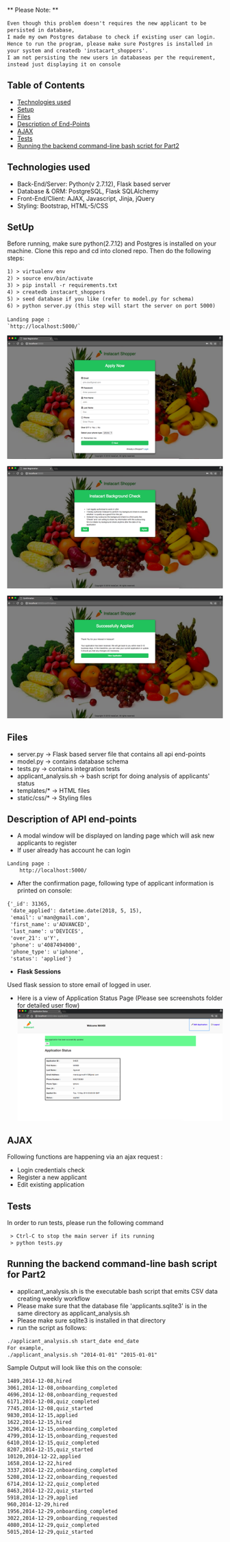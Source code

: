 
** Please Note: **

    Even though this problem doesn't requires the new applicant to be persisted in database,
    I made my own Postgres database to check if existing user can login. Hence to run the program, please make sure Postgres is installed in your system and createdb 'instacart_shoppers'.
    I am not persisting the new users in databaseas per the requirement, instead just displaying it on console

## Table of Contents
* [Technologies used](#technologiesused)
* [Setup](#setup)
* [Files](#files)
* [Description of End-Points](#endpoints)
* [AJAX](#ajax)
* [Tests](#tests)
* [Running the backend command-line bash script for Part2](#script)


## <a name="technologiesused"></a>Technologies used

* Back-End/Server: Python(v 2.7.12), Flask based server 
* Database & ORM: PostgreSQL, Flask SQLAlchemy
* Front-End/Client: AJAX, Javascript, Jinja, jQuery
* Styling: Bootstrap, HTML-5/CSS


## <a name="setup"></a>SetUp

Before running, make sure python(2.7.12) and Postgres is installed on your machine.
Clone this repo and cd into cloned repo. Then do the following steps:
````
1) > virtualenv env
2) > source env/bin/activate
3) > pip install -r requirements.txt
4) > createdb instacart_shoppers
5) > seed database if you like (refer to model.py for schema)
6) > python server.py (this step will start the server on port 5000)

Landing page :
`http://localhost:5000/`

````
![Landing Page](./screenshots/1-Landing_ApplyNow_Page.png) 

![Background Check](./screenshots/4-Background_check.png) 

![Confirmation Page](./screenshots/5-Confirmation_page.png) 

## <a name="files"></a>Files

* server.py -> Flask based server file that contains all api end-points
* model.py -> contains database schema
* tests.py -> contains integration tests
* applicant_analysis.sh -> bash script for doing analysis of applicants' status
* templates/* -> HTML files
* static/css/* -> Styling files

## <a name="endpoints"></a>Description of API end-points

* A modal window will be displayed on landing page which will ask new applicants to register
* If user already has account he can login
```
Landing page :
    http://localhost:5000/
```

* After the confirmation page, following type of applicant information is printed on console:
```
{'_id': 31365,
 'date_applied': datetime.date(2018, 5, 15),
 'email': u'man@gmail.com',
 'first_name': u'ADVANCED',
 'last_name': u'DEVICES',
 'over_21': u'Y',
 'phone': u'4087494000',
 'phone_type': u'iphone',
 'status': 'applied'}
```

* **Flask Sessions**
    
 Used flask session to store email of logged in user.

* Here is a view of Application Status Page (Please see screenshots folder for detailed user flow)
![Application Status Page](./screenshots/8-Updated_application_page.png) 


## <a name="ajax"></a> AJAX

Following functions are happening via an ajax request :
* Login credentials check
* Register a new applicant
* Edit existing application

## <a name="tests"></a> Tests

In order to run tests, please run the following command
```
 > Ctrl-C to stop the main server if its running
 > python tests.py
```


## <a name="script"></a> Running the backend command-line bash script for Part2

* applicant_analysis.sh is the executable bash script that emits CSV data creating weekly workflow
* Please make sure that the database file 'applicants.sqlite3' is in the same directory as applicant_analysis.sh
* Please make sure sqlite3 is installed in that directory
* run the script as follows:
```
./applicant_analysis.sh start_date end_date
For example,
./applicant_analysis.sh "2014-01-01" "2015-01-01"
```

Sample Output will look like this on the console:

```
1489,2014-12-08,hired
3061,2014-12-08,onboarding_completed
4696,2014-12-08,onboarding_requested
6171,2014-12-08,quiz_completed
7745,2014-12-08,quiz_started
9830,2014-12-15,applied
1622,2014-12-15,hired
3296,2014-12-15,onboarding_completed
4799,2014-12-15,onboarding_requested
6410,2014-12-15,quiz_completed
8207,2014-12-15,quiz_started
10120,2014-12-22,applied
1658,2014-12-22,hired
3337,2014-12-22,onboarding_completed
5208,2014-12-22,onboarding_requested
6714,2014-12-22,quiz_completed
8463,2014-12-22,quiz_started
5918,2014-12-29,applied
960,2014-12-29,hired
1956,2014-12-29,onboarding_completed
3022,2014-12-29,onboarding_requested
4080,2014-12-29,quiz_completed
5015,2014-12-29,quiz_started
```


